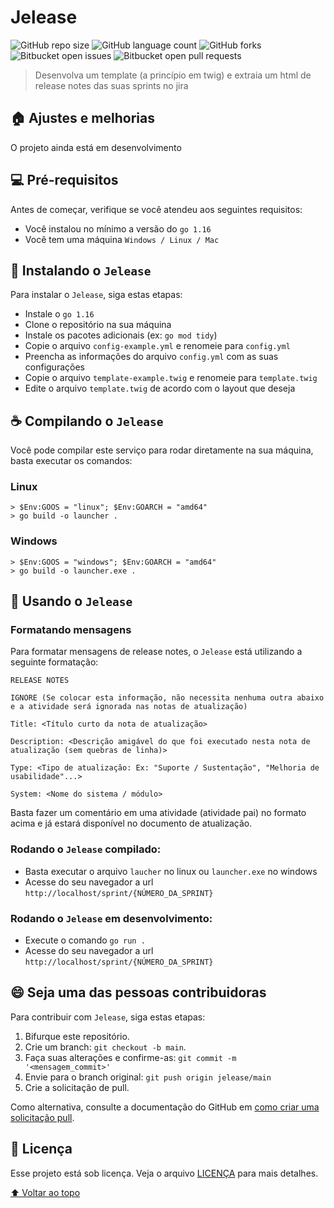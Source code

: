 # Jelease

![GitHub repo size](https://img.shields.io/github/repo-size/fergkz/jelease?style=for-the-badge)
![GitHub language count](https://img.shields.io/github/languages/count/fergkz/jelease?style=for-the-badge)
![GitHub forks](https://img.shields.io/github/forks/fergkz/jelease?style=for-the-badge)
![Bitbucket open issues](https://img.shields.io/bitbucket/issues/fergkz/jelease?style=for-the-badge)
![Bitbucket open pull requests](https://img.shields.io/bitbucket/pr-raw/fergkz/jelease?style=for-the-badge)


> Desenvolva um template (a princípio em twig) e extraia um html de release notes das suas sprints no jira

## 🏠 Ajustes e melhorias

O projeto ainda está em desenvolvimento

## 💻 Pré-requisitos

Antes de começar, verifique se você atendeu aos seguintes requisitos:

* Você instalou no mínimo a versão do `go 1.16`
* Você tem uma máquina `Windows / Linux / Mac`

## 🚀 Instalando o `Jelease`

Para instalar o `Jelease`, siga estas etapas:

* Instale o `go 1.16`
* Clone o repositório na sua máquina
* Instale os pacotes adicionais (ex: `go mod tidy`)
* Copie o arquivo `config-example.yml` e renomeie para `config.yml`
* Preencha as informações do arquivo `config.yml` com as suas configurações
* Copie o arquivo `template-example.twig` e renomeie para `template.twig`
* Edite o arquivo `template.twig` de acordo com o layout que deseja

## ☕ Compilando o `Jelease`

Você pode compilar este serviço para rodar diretamente na sua máquina, basta executar os comandos:

### Linux
```
> $Env:GOOS = "linux"; $Env:GOARCH = "amd64"
> go build -o launcher .
```

### Windows
```
> $Env:GOOS = "windows"; $Env:GOARCH = "amd64"
> go build -o launcher.exe .
```


## 🏁 Usando o `Jelease`

### Formatando mensagens
Para formatar mensagens de release notes, o `Jelease` está utilizando a seguinte formatação:

```
RELEASE NOTES

IGNORE (Se colocar esta informação, não necessita nenhuma outra abaixo e a atividade será ignorada nas notas de atualização)

Title: <Título curto da nota de atualização>

Description: <Descrição amigável do que foi executado nesta nota de atualização (sem quebras de linha)>

Type: <Tipo de atualização: Ex: "Suporte / Sustentação", "Melhoria de usabilidade"...>

System: <Nome do sistema / módulo>
```
Basta fazer um comentário em uma atividade (atividade pai) no formato acima e já estará disponível no documento de atualização.

### Rodando o `Jelease` compilado:

* Basta executar o arquivo `laucher` no linux ou `launcher.exe` no windows
* Acesse do seu navegador a url `http://localhost/sprint/{NÚMERO_DA_SPRINT}`

### Rodando o `Jelease` em desenvolvimento:

* Execute o comando `go run .`
* Acesse do seu navegador a url `http://localhost/sprint/{NÚMERO_DA_SPRINT}`


## 😄 Seja uma das pessoas contribuidoras

Para contribuir com `Jelease`, siga estas etapas:

1. Bifurque este repositório.
2. Crie um branch: `git checkout -b main`.
3. Faça suas alterações e confirme-as: `git commit -m '<mensagem_commit>'`
4. Envie para o branch original: `git push origin jelease/main`
5. Crie a solicitação de pull.

Como alternativa, consulte a documentação do GitHub em [como criar uma solicitação pull](https://help.github.com/en/github/collaborating-with-issues-and-pull-requests/creating-a-pull-request).


## 📝 Licença

Esse projeto está sob licença. Veja o arquivo [LICENÇA](LICENSE.md) para mais detalhes.

[⬆ Voltar ao topo](#jelease)<br>